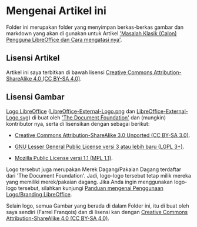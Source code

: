 # Mengenai Artikel ini
Folder ini merupakan folder yang menyimpan berkas-berkas gambar dan markdown yang akan di gunakan untuk Artikel ['Masalah Klasik (Calon) Pengguna LibreOffice dan Cara mengatasi nya'](https://farrel.franqois.id/masalah-klasik-pengguna-libreoffice/).

## Lisensi Artikel
Artikel ini saya terbitkan di bawah lisensi [Creative Commons Attribution-ShareAlike 4.0 (CC BY-SA 4.0)](https://creativecommons.org/licenses/by-sa/4.0/).

## Lisensi Gambar
[Logo LibreOffice](https://wiki.documentfoundation.org/Gallery_Logos) ([LibreOffice-External-Logo.png](https://gitlab.com/FarrelF/blog-images/blob/master/cara-menggunakan-libreoffice/LibreOffice-Logo.png) dan [LibreOffice-External-Logo.svg](https://gitlab.com/FarrelF/blog-images/blob/master/cara-menggunakan-libreoffice/LibreOffice-Logo.svg)) di buat oleh ['The Document Foundation'](https://www.documentfoundation.org/) dan (mungkin) kontributor nya, serta di lisensikan dengan sebagai berikut: 

- [Creative Commons Attribution-ShareAlike 3.0 Unported (CC BY-SA 3.0)](https://creativecommons.org/licenses/by-sa/3.0/).

- [GNU Lesser General Public License versi 3 atau lebih baru (LGPL 3+)](http://www.gnu.org/licenses/lgpl.html).

- [Mozilla Public License versi 1.1 (MPL 1.1)](http://www.mozilla.org/MPL/MPL-1.1.html).

Logo tersebut juga merupakan Merek Dagang/Pakaian Dagang terdaftar dari 'The Document Foundation'. Jadi, logo-logo tersebut tetap milik mereka yang memiliki merek/pakaian dagang. Jika Anda ingin menggunakan logo-logo tersebut, silahkan kunjungi [Panduan mengenai Penggunaan Logo/Branding LibreOffice](https://wiki.documentfoundation.org/Marketing/Branding).

Selain logo, semua Gambar yang berada di dalam Folder ini, itu di buat oleh saya sendiri (Farrel Franqois) dan di lisensi kan dengan [Creative Commons Attribution-ShareAlike 4.0 (CC BY-SA 4.0)](https://creativecommons.org/licenses/by-sa/4.0/).
